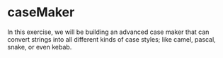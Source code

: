 # caseMaker
In this exercise, we will be building an advanced case maker that can convert strings into all different kinds of case styles; like camel, pascal, snake, or even kebab.
